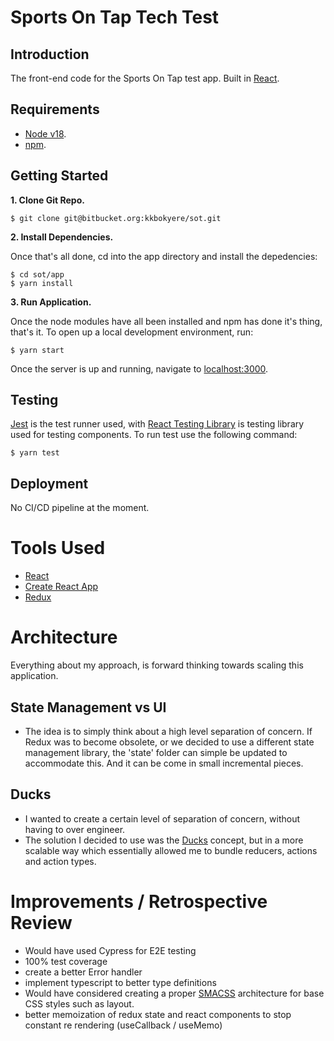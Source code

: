 # Sports On Tap Tech Test
## Introduction

The front-end code for the Sports On Tap test app. Built in [React](https://reactjs.org/).

## Requirements

- [Node v18](https://nodejs.org/en/).
- [npm](https://www.npmjs.com/package/npm).

## Getting Started

**1. Clone Git Repo.**

```
$ git clone git@bitbucket.org:kkbokyere/sot.git
```

**2. Install Dependencies.**

Once that's all done, cd into the app directory and install the depedencies:

```
$ cd sot/app
$ yarn install
```

**3. Run Application.**

Once the node modules have all been installed and npm has done it's thing, that's it. To open up a local development environment, run:

```
$ yarn start
```

Once the server is up and running, navigate to [localhost:3000](http://localhost:3000).

## Testing

[Jest](https://jestjs.io/) is the test runner used, with [React Testing Library](https://testing-library.com/docs/react-testing-library/) is testing library used for testing components. To run test use the following command:

```
$ yarn test
```

## Deployment

No CI/CD pipeline at the moment.

# Tools Used

- [React](https://reactjs.org/)
- [Create React App](https://create-react-app.dev/)
- [Redux](https://redux.js.org)

# Architecture

Everything about my approach, is forward thinking towards scaling this application.

## State Management vs UI
- The idea is to simply think about a high level separation of concern. If Redux was to become obsolete, or we decided to use a different state management library, the 'state' folder can simple be updated to accommodate this. And it can be come in small incremental pieces.

## Ducks
- I wanted to create a certain level of separation of concern, without having to over engineer.
- The solution I decided to use was the [Ducks](https://github.com/erikras/ducks-modular-redux) concept, but in a more scalable way which essentially allowed me to bundle reducers, actions and action types.

# Improvements / Retrospective Review

- Would have used Cypress for E2E testing
- 100% test coverage
- create a better Error handler
- implement typescript to better type definitions
- Would have considered creating a proper [SMACSS](http://smacss.com/) architecture for base CSS styles such as layout.
- better memoization of redux state and react components to stop constant re rendering (useCallback / useMemo)
